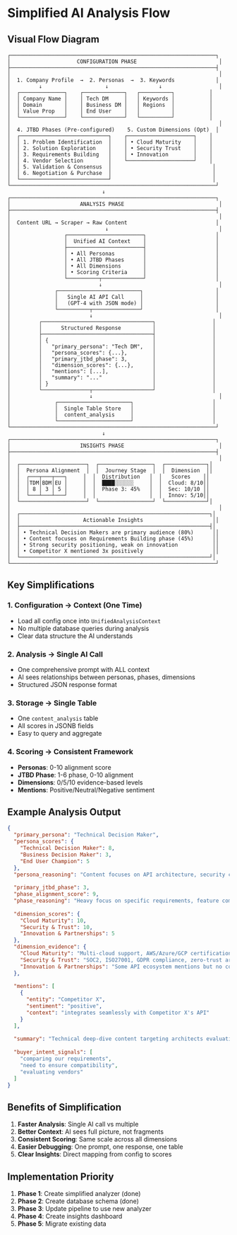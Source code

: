 # Simplified AI Analysis Flow

## Visual Flow Diagram

```
┌─────────────────────────────────────────────────────────────────┐
│                     CONFIGURATION PHASE                          │
├─────────────────────────────────────────────────────────────────┤
│                                                                  │
│  1. Company Profile  →  2. Personas  →  3. Keywords             │
│         ↓                    ↓                ↓                  │
│  ┌──────────────┐    ┌─────────────┐   ┌──────────┐           │
│  │ Company Name │    │ Tech DM     │   │ Keywords │           │
│  │ Domain       │    │ Business DM │   │ Regions  │           │
│  │ Value Prop   │    │ End User    │   │          │           │
│  └──────────────┘    └─────────────┘   └──────────┘           │
│                                                                  │
│  4. JTBD Phases (Pre-configured)    5. Custom Dimensions (Opt)  │
│  ┌────────────────────────────┐    ┌─────────────────────┐    │
│  │ 1. Problem Identification  │    │ • Cloud Maturity    │    │
│  │ 2. Solution Exploration    │    │ • Security Trust    │    │
│  │ 3. Requirements Building   │    │ • Innovation        │    │
│  │ 4. Vendor Selection        │    └─────────────────────┘    │
│  │ 5. Validation & Consensus  │                                │
│  │ 6. Negotiation & Purchase  │                                │
│  └────────────────────────────┘                                │
└─────────────────────────────────────────────────────────────────┘
                              ↓
┌─────────────────────────────────────────────────────────────────┐
│                      ANALYSIS PHASE                              │
├─────────────────────────────────────────────────────────────────┤
│                                                                  │
│  Content URL → Scraper → Raw Content                            │
│                              ↓                                   │
│                 ┌────────────────────────┐                      │
│                 │  Unified AI Context    │                      │
│                 ├────────────────────────┤                      │
│                 │ • All Personas         │                      │
│                 │ • All JTBD Phases      │                      │
│                 │ • All Dimensions       │                      │
│                 │ • Scoring Criteria     │                      │
│                 └──────────┬─────────────┘                      │
│                            ↓                                     │
│              ┌──────────────────────────┐                       │
│              │   Single AI API Call     │                       │
│              │   (GPT-4 with JSON mode) │                       │
│              └──────────┬───────────────┘                       │
│                         ↓                                        │
│         ┌───────────────────────────────────┐                  │
│         │      Structured Response          │                  │
│         ├───────────────────────────────────┤                  │
│         │ {                                 │                  │
│         │   "primary_persona": "Tech DM",   │                  │
│         │   "persona_scores": {...},        │                  │
│         │   "primary_jtbd_phase": 3,        │                  │
│         │   "dimension_scores": {...},      │                  │
│         │   "mentions": [...],              │                  │
│         │   "summary": "..."                │                  │
│         │ }                                 │                  │
│         └───────────────┬───────────────────┘                  │
│                         ↓                                        │
│              ┌───────────────────────┐                         │
│              │  Single Table Store   │                         │
│              │  content_analysis     │                         │
│              └───────────────────────┘                         │
└─────────────────────────────────────────────────────────────────┘
                              ↓
┌─────────────────────────────────────────────────────────────────┐
│                      INSIGHTS PHASE                              │
├─────────────────────────────────────────────────────────────────┤
│                                                                  │
│  ┌─────────────────────┐  ┌─────────────────┐  ┌─────────────┐│
│  │  Persona Alignment  │  │  Journey Stage  │  │  Dimension  ││
│  │  ┌───┬───┬───┐     │  │  Distribution   │  │   Scores    ││
│  │  │TDM│BDM│EU │     │  │  ████░░░░░░     │  │  Cloud: 8/10││
│  │  │ 8 │ 3 │ 5 │     │  │  Phase 3: 45%   │  │  Sec: 10/10 ││
│  │  └───┴───┴───┘     │  │                 │  │  Innov: 5/10││
│  └─────────────────────┘  └─────────────────┘  └─────────────┘│
│                                                                  │
│  ┌────────────────────────────────────────────────────────────┐│
│  │                    Actionable Insights                      ││
│  ├────────────────────────────────────────────────────────────┤│
│  │ • Technical Decision Makers are primary audience (80%)      ││
│  │ • Content focuses on Requirements Building phase (45%)      ││
│  │ • Strong security positioning, weak on innovation           ││
│  │ • Competitor X mentioned 3x positively                      ││
│  └────────────────────────────────────────────────────────────┘│
└─────────────────────────────────────────────────────────────────┘
```

## Key Simplifications

### 1. Configuration → Context (One Time)
- Load all config once into `UnifiedAnalysisContext`
- No multiple database queries during analysis
- Clear data structure the AI understands

### 2. Analysis → Single AI Call
- One comprehensive prompt with ALL context
- AI sees relationships between personas, phases, dimensions
- Structured JSON response format

### 3. Storage → Single Table
- One `content_analysis` table
- All scores in JSONB fields
- Easy to query and aggregate

### 4. Scoring → Consistent Framework
- **Personas**: 0-10 alignment score
- **JTBD Phase**: 1-6 phase, 0-10 alignment
- **Dimensions**: 0/5/10 evidence-based levels
- **Mentions**: Positive/Neutral/Negative sentiment

## Example Analysis Output

```json
{
  "primary_persona": "Technical Decision Maker",
  "persona_scores": {
    "Technical Decision Maker": 8,
    "Business Decision Maker": 3,
    "End User Champion": 5
  },
  "persona_reasoning": "Content focuses on API architecture, security certifications, and technical integration - directly addressing Technical DM concerns",
  
  "primary_jtbd_phase": 3,
  "phase_alignment_score": 9,
  "phase_reasoning": "Heavy focus on specific requirements, feature comparisons, and technical specifications indicates Requirements Building phase",
  
  "dimension_scores": {
    "Cloud Maturity": 10,
    "Security & Trust": 10,
    "Innovation & Partnerships": 5
  },
  "dimension_evidence": {
    "Cloud Maturity": "Multi-cloud support, AWS/Azure/GCP certifications, auto-scaling mentioned",
    "Security & Trust": "SOC2, ISO27001, GDPR compliance, zero-trust architecture detailed",
    "Innovation & Partnerships": "Some API ecosystem mentions but no concrete partnership examples"
  },
  
  "mentions": [
    {
      "entity": "Competitor X",
      "sentiment": "positive",
      "context": "integrates seamlessly with Competitor X's API"
    }
  ],
  
  "summary": "Technical deep-dive content targeting architects evaluating cloud security solutions. Strong on compliance and technical requirements, positioned for mid-funnel evaluation.",
  
  "buyer_intent_signals": [
    "comparing our requirements",
    "need to ensure compatibility",
    "evaluating vendors"
  ]
}
```

## Benefits of Simplification

1. **Faster Analysis**: Single AI call vs multiple
2. **Better Context**: AI sees full picture, not fragments
3. **Consistent Scoring**: Same scale across all dimensions
4. **Easier Debugging**: One prompt, one response, one table
5. **Clear Insights**: Direct mapping from config to scores

## Implementation Priority

1. **Phase 1**: Create simplified analyzer (done)
2. **Phase 2**: Create database schema (done)
3. **Phase 3**: Update pipeline to use new analyzer
4. **Phase 4**: Create insights dashboard
5. **Phase 5**: Migrate existing data

